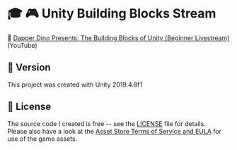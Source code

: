 # :mortar_board: :video_game: Unity Building Blocks Stream

:link: [Dapper Dino Presents: The Building Blocks of Unity (Beginner Livestream)](https://www.youtube.com/watch?v=Ip6ZaNisyTE) (YouTube)

## :memo: Version

This project was created with Unity 2019.4.8f1

## :page_with_curl: License

The source code I created is free -- see the [LICENSE](UNLICENSE) file for details.  
Please also have a look at the [Asset Store Terms of Service and EULA](https://unity3d.com/legal/as_terms) for use of the game assets.
